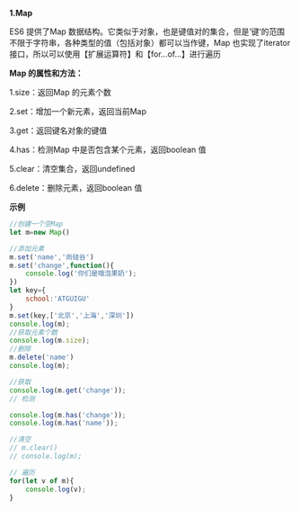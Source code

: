 **1.Map**

ES6 提供了Map 数据结构。它类似于对象，也是键值对的集合，但是’键‘的范围不限于字符串，各种类型的值（包括对象）都可以当作键，Map 也实现了iterator 接口，所以可以使用【扩展运算符】和【for...of...】进行遍历

**Map 的属性和方法：**

1.size：返回Map 的元素个数

2.set：增加一个新元素，返回当前Map 

3.get：返回键名对象的键值

4.has：检测Map 中是否包含某个元素，返回boolean 值

5.clear：清空集合，返回undefined

6.delete：删除元素，返回boolean 值

**示例**

```js
//创建一个空Map 
let m=new Map()

//添加元素
m.set('name','尚硅谷')
m.set('change',function(){
    console.log('你们是哦泡果奶');
})
let key={
    school:'ATGUIGU'
}
m.set(key,['北京','上海','深圳'])
console.log(m);
//获取元素个数
console.log(m.size);
//删除
m.delete('name')
console.log(m);

//获取
console.log(m.get('change'));
// 检测

console.log(m.has('change'));
console.log(m.has('name'));

//清空
// m.clear()
// console.log(m);

// 遍历
for(let v of m){
    console.log(v);
}
```

